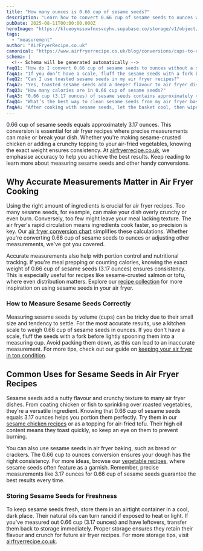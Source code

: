 ```yaml
---
title: "How many ounces is 0.66 cup of sesame seeds?"
description: "Learn how to convert 0.66 cup of sesame seeds to ounces with our easy guide. Perfect for air fryer recipes and precise measurements!"
pubDate: 2025-08-11T00:00:00.000Z
heroImage: "https://klueoymssxwfnxsvcyhv.supabase.co/storage/v1/object/public/Shmucket/how-many-ounces-is-0-66-cup-of-sesame-seeds.webp"
tags:
  - "measurement"
author: "AirFryerRecipe.co.uk"
canonical: "https://www.airfryerrecipe.co.uk/blog/conversions/cups-to-ounces/how-many-ounces-is-0-66-cup-of-sesame-seeds"
schema: |
  <!-- Schema will be generated automatically -->
faqQ1: "How do I convert 0.66 cup of sesame seeds to ounces without a scale?"
faqA1: "If you don’t have a scale, fluff the sesame seeds with a fork before lightly spooning them into a measuring cup. Avoid packing them down, as this can lead to an inaccurate measurement. 0.66 cup of sesame seeds equals roughly 3.17 ounces."
faqQ2: "Can I use toasted sesame seeds in my air fryer recipes?"
faqA2: "Yes, toasted sesame seeds add a deeper flavour to air fryer dishes. However, they can burn quickly due to their high oil content. Add them towards the end of cooking or use them as a garnish after air frying."
faqQ3: "How many calories are in 0.66 cup of sesame seeds?"
faqA3: "0.66 cup (3.17 ounces) of sesame seeds contains approximately 480 calories. They’re nutrient-dense, providing healthy fats, protein, and fibre, but should be used in moderation for calorie-conscious recipes."
faqQ4: "What’s the best way to clean sesame seeds from my air fryer basket?"
faqA4: "After cooking with sesame seeds, let the basket cool, then wipe it with a damp cloth or use a soft brush to remove any stuck seeds. For a deeper clean, check out our <a href=https://www.airfryerrecipe.co.uk/air-fryer-cleaner>air fryer cleaning guide</a>."
---
```

<p>0.66 cup of sesame seeds equals approximately 3.17 ounces. This conversion is essential for air fryer recipes where precise measurements can make or break your dish. Whether you're making sesame-crusted chicken or adding a crunchy topping to your air-fried vegetables, knowing the exact weight ensures consistency. At <a href=https://www.airfryerrecipe.co.uk>airfryerrecipe.co.uk</a>, we emphasise accuracy to help you achieve the best results. Keep reading to learn more about measuring sesame seeds and other handy conversions.</p>  

<h2>Why Accurate Measurements Matter in Air Fryer Cooking</h2>  
<p>Using the right amount of ingredients is crucial for air fryer recipes. Too many sesame seeds, for example, can make your dish overly crunchy or even burn. Conversely, too few might leave your meal lacking texture. The air fryer's rapid circulation means ingredients cook faster, so precision is key. Our <a href=https://www.airfryerrecipe.co.uk/air-fryer-conversion-chart>air fryer conversion chart</a> simplifies these calculations. Whether you're converting 0.66 cup of sesame seeds to ounces or adjusting other measurements, we've got you covered.</p>  

<p>Accurate measurements also help with portion control and nutritional tracking. If you're meal prepping or counting calories, knowing the exact weight of 0.66 cup of sesame seeds (3.17 ounces) ensures consistency. This is especially useful for recipes like sesame-crusted salmon or tofu, where even distribution matters. Explore our <a href=https://www.airfryerrecipe.co.uk/recipes>recipe collection</a> for more inspiration on using sesame seeds in your air fryer.</p>  

<h3>How to Measure Sesame Seeds Correctly</h3>  
<p>Measuring sesame seeds by volume (cups) can be tricky due to their small size and tendency to settle. For the most accurate results, use a kitchen scale to weigh 0.66 cup of sesame seeds in ounces. If you don't have a scale, fluff the seeds with a fork before lightly spooning them into a measuring cup. Avoid packing them down, as this can lead to an inaccurate measurement. For more tips, check out our guide on <a href=https://www.airfryerrecipe.co.uk/air-fryer-cleaner>keeping your air fryer in top condition</a>.</p>  

<h2>Common Uses for Sesame Seeds in Air Fryer Recipes</h2>  
<p>Sesame seeds add a nutty flavour and crunchy texture to many air fryer dishes. From coating chicken or fish to sprinkling over roasted vegetables, they're a versatile ingredient. Knowing that 0.66 cup of sesame seeds equals 3.17 ounces helps you portion them perfectly. Try them in our <a href=https://www.airfryerrecipe.co.uk/recipe-category/chicken>sesame chicken recipes</a> or as a topping for air-fried tofu. Their high oil content means they toast quickly, so keep an eye on them to prevent burning.</p>  

<p>You can also use sesame seeds in air fryer baking, such as bread or crackers. The 0.66 cup to ounces conversion ensures your dough has the right consistency. For more ideas, browse our <a href=https://www.airfryerrecipe.co.uk/recipe-category/vegetables>vegetable recipes</a>, where sesame seeds often feature as a garnish. Remember, precise measurements like 3.17 ounces for 0.66 cup of sesame seeds guarantee the best results every time.</p>  

<h3>Storing Sesame Seeds for Freshness</h3>  
<p>To keep sesame seeds fresh, store them in an airtight container in a cool, dark place. Their natural oils can turn rancid if exposed to heat or light. If you've measured out 0.66 cup (3.17 ounces) and have leftovers, transfer them back to storage immediately. Proper storage ensures they retain their flavour and crunch for future air fryer recipes. For more storage tips, visit <a href=https://www.airfryerrecipe.co.uk>airfryerrecipe.co.uk</a>.</p>
